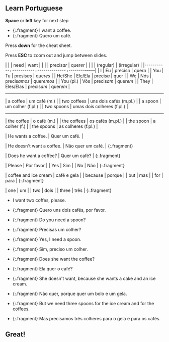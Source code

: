 
<section data-background="#913B11">

# Learn Portuguese

__Space__ or __left__ key for next step

- {:.fragment} I want a coffee.
- {:.fragment} Quero um café.

</section>
<section>

  <section data-transition="default">

Press __down__ for the cheat sheet.

Press __ESC__ to zoom out and jump between slides.

  </section>
  <section data-transition="default" data-background="#007777">

|           |           | need         | want        |
|           |           | precis*ar*   | quer*er*    |
|           |           | (regular)    | (irregular) |
|-----------+-----------+--------------+-------------|
| I         | Eu        | precis*o*    | quer*o*     |
| You       | Tu        | presis*as*   | quer*es*    |
| He/She    | Ele/Ela   | precis*a*    | quer        |
| We        | Nós       | precis*amos* | quer*emos*  |
| You (pl.) | Vós       | precis*am*   | quer*em*    |
| They      | Eles/Elas | precis*am*   | quer*em*    |

-----

| a coffee    | um café (m.)               |
| two coffees | uns dois cafés (m.pl.)     |
| a spoon     | um colher (f.pl.)          |
| two spoons  | umas dois colheres (f.pl.) |

----

| the coffee  | o café (m.)         |
| the coffees | os cafés (m.pl.)    |
| the spoon   | a colher (f.)       |
| the spoons  | as colheres (f.pl.) |

  </section>

</section>
<section data-transition="zoom">

<div class="sentences">

| He wants a coffee. | Quer um café. |

| He doesn't want a coffee. | Não quer um café. |
{:.fragment}

| Does he want a coffee? | Quer um café? |
{:.fragment}

| Please | Por favor |
| Yes    | Sim       |
| No     | Não       |
{:.fragment}
  
| coffee and ice cream | café e gela |
| because              | porque      |
| but                  | mas         |
| for                  | para        |
{:.fragment}
 
| one   | um   |
| two   | dois |
| three | três |
{:.fragment}

</div>

</section>
<section data-transition="zoom">

- I want two coffes, please.
- {:.fragment} Quero uns dois cafés, por favor.

- {:.fragment} Do you need a spoon?
- {:.fragment} Precisas um colher?

- {:.fragment} Yes, I need a spoon.
- {:.fragment} Sim, preciso um colher.

- {:.fragment} Does she want the coffee?
- {:.fragment} Ela quer o café?

- {:.fragment} She doesn't want, because she wants a cake and an ice cream.
- {:.fragment} Não quer, porque quer um bolo e um gela.

- {:.fragment} But we need three spoons for the ice cream and for the coffees.
- {:.fragment} Mas precisamos três colheres para o gela e para os cafés.

</section>
<section data-transition="zoom" data-background="#008800">

# Great!

</section>

